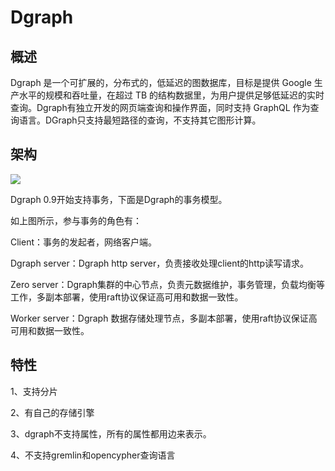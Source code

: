 # **Dgraph**
## **概述**
Dgraph 是一个可扩展的，分布式的，低延迟的图数据库，目标是提供 Google 生产水平的规模和吞吐量，在超过 TB 的结构数据里，为用户提供足够低延迟的实时查询。Dgraph有独立开发的网页端查询和操作界面，同时支持 GraphQL 作为查询语言。DGraph只支持最短路径的查询，不支持其它图形计算。
## **架构**
![](/docs/images/tushuju/Aspose.Words.d7710a73-3b61-4240-b67b-530b3074a743.008.png)

Dgraph 0.9开始支持事务，下面是Dgraph的事务模型。

如上图所示，参与事务的角色有：

Client：事务的发起者，网络客户端。

Dgraph server：Dgraph http server，负责接收处理client的http读写请求。

Zero server：Dgraph集群的中心节点，负责元数据维护，事务管理，负载均衡等工作，多副本部署，使用raft协议保证高可用和数据一致性。

Worker server：Dgraph 数据存储处理节点，多副本部署，使用raft协议保证高可用和数据一致性。
## **特性**
1、支持分片

2、有自己的存储引擎

3、dgraph不支持属性，所有的属性都用边来表示。

4、不支持gremlin和opencypher查询语言